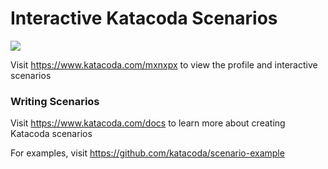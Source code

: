 # Interactive Katacoda Scenarios

[![](http://shields.katacoda.com/katacoda/mxnxpx/count.svg)](https://www.katacoda.com/mxnxpx "Get your profile on Katacoda.com")

Visit https://www.katacoda.com/mxnxpx to view the profile and interactive scenarios

### Writing Scenarios
Visit https://www.katacoda.com/docs to learn more about creating Katacoda scenarios

For examples, visit https://github.com/katacoda/scenario-example
